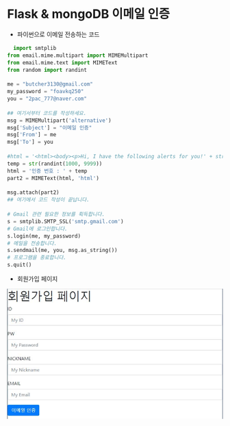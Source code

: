 
Flask & mongoDB 이메일 인증
==========================  

- 파이썬으로 이메일 전송하는 코드   


``` python
  import smtplib
from email.mime.multipart import MIMEMultipart
from email.mime.text import MIMEText
from random import randint

me = "butcher3130@gmail.com"
my_password = "foavkq250"
you = "2pac_777@naver.com"

## 여기서부터 코드를 작성하세요.
msg = MIMEMultipart('alternative')
msg['Subject'] = "이메일 인증"
msg['From'] = me
msg['To'] = you

#html = '<html><body><p>Hi, I have the following alerts for you!' + str(randint(1000, 9999)) +'</p></body></html>'
temp = str(randint(1000, 9999))
html = '인증 번호 : ' + temp
part2 = MIMEText(html, 'html')

msg.attach(part2)
## 여기에서 코드 작성이 끝납니다. 

# Gmail 관련 필요한 정보를 획득합니다.
s = smtplib.SMTP_SSL('smtp.gmail.com')
# Gmail에 로그인합니다. 
s.login(me, my_password)
# 메일을 전송합니다.
s.sendmail(me, you, msg.as_string())
# 프로그램을 종료합니다.
s.quit()
  ```  



- 회원가입 페이지   

![screenshot1](/image/0728-1.JPG)  

